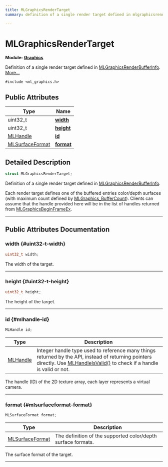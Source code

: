```yaml
---
title: MLGraphicsRenderTarget
summary: definition of a single render target defined in mlgraphicsrenderbufferinfo. 

---
```


# MLGraphicsRenderTarget

**Module:** **[Graphics](/versioned_docs/version-02-Aug-2023/api-ref/api/Modules/group___graphics/group___graphics.md)**



Definition of a single render target defined in [MLGraphicsRenderBufferInfo](/versioned_docs/version-02-Aug-2023/api-ref/api/Modules/group___graphics/struct_m_l_graphics_render_buffer_info.md).  [More...](#detailed-description)


`#include <ml_graphics.h>`

## Public Attributes

| Type           | Name           |
| -------------- | -------------- |
| uint32_t | **[width](/versioned_docs/version-02-Aug-2023/api-ref/api/Modules/group___graphics/struct_m_l_graphics_render_target.md#uint32-t-width)**  |
| uint32_t | **[height](/versioned_docs/version-02-Aug-2023/api-ref/api/Modules/group___graphics/struct_m_l_graphics_render_target.md#uint32-t-height)**  |
| [MLHandle](/versioned_docs/version-02-Aug-2023/api-ref/api/Modules/group___platform/group___platform.md#uint64-t-mlhandle) | **[id](/versioned_docs/version-02-Aug-2023/api-ref/api/Modules/group___graphics/struct_m_l_graphics_render_target.md#mlhandle-id)**  |
| [MLSurfaceFormat](/versioned_docs/version-02-Aug-2023/api-ref/api/Modules/group___graphics/group___graphics.md#enums-mlsurfaceformat) | **[format](/versioned_docs/version-02-Aug-2023/api-ref/api/Modules/group___graphics/struct_m_l_graphics_render_target.md#mlsurfaceformat-format)**  |

## Detailed Description

```cpp
struct MLGraphicsRenderTarget;
```

Definition of a single render target defined in [MLGraphicsRenderBufferInfo](/versioned_docs/version-02-Aug-2023/api-ref/api/Modules/group___graphics/struct_m_l_graphics_render_buffer_info.md). 

Each render target defines one of the buffered entries color/depth surfaces (with maximum count defined by [MLGraphics_BufferCount](/versioned_docs/version-02-Aug-2023/api-ref/api/Modules/group___graphics/group___graphics.md#enums-mlgraphics-buffercount)). Clients can assume that the handle provided here will be in the list of handles returned from [MLGraphicsBeginFrameEx](/versioned_docs/version-02-Aug-2023/api-ref/api/Modules/group___graphics/group___graphics.md#mlresult-mlgraphicsbeginframeex). 





-----------
## Public Attributes Documentation

### width {#uint32-t-width}

```cpp
uint32_t width;
```


The width of the target. 





-----------

### height {#uint32-t-height}

```cpp
uint32_t height;
```


The height of the target. 





-----------

### id {#mlhandle-id}

```cpp
MLHandle id;
```



| Type | Description |
|--|--|
| [MLHandle](/versioned_docs/version-02-Aug-2023/api-ref/api/Modules/group___platform/group___platform.md#uint64-t-mlhandle) | Integer handle type used to reference many things returned by the API, instead of returning pointers directly. Use [MLHandleIsValid()](/versioned_docs/version-02-Aug-2023/api-ref/api/Modules/group___platform/group___platform.md#bool-mlhandleisvalid) to check if a handle is valid or not.  |


The handle (ID) of the 2D texture array, each layer represents a virtual camera. 





-----------

### format {#mlsurfaceformat-format}

```cpp
MLSurfaceFormat format;
```



| Type | Description |
|--|--|
| [MLSurfaceFormat](/versioned_docs/version-02-Aug-2023/api-ref/api/Modules/group___graphics/group___graphics.md#enums-mlsurfaceformat) | The definition of the supported color/depth surface formats.  |


The surface format of the target. 





-----------


